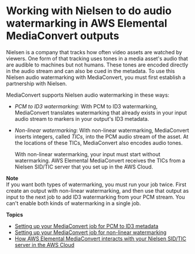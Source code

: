 # Working with Nielsen to do audio watermarking in AWS Elemental MediaConvert outputs<a name="nielsen-watermarking"></a>

Nielsen is a company that tracks how often video assets are watched by viewers\. One form of that tracking uses tones in a media asset's audio that are audible to machines but not humans\. These tones are encoded directly in the audio stream and can also be cued in the metadata\. To use this Nielsen audio watermarking with MediaConvert, you must first establish a partnership with Nielsen\.

MediaConvert supports Nielsen audio watermarking in these ways:
+ *PCM to ID3 watermarking*: With PCM to ID3 watermarking, MediaConvert translates watermarking that already exists in your input audio stream to markers in your output's ID3 metadata\.
+ *Non\-linear watermarking*: With non\-linear watermarking, MediaConvert inserts integers, called *TICs*, into the PCM audio stream of the asset\. At the locations of these TICs, MediaConvert also encodes audio tones\.

  With non\-linear watermarking, your input must start without watermarking\. AWS Elemental MediaConvert receives the TICs from a Nielsen SID/TIC server that you set up in the AWS Cloud\.

**Note**  
If you want both types of watermarking, you must run your job twice\. First create an output with non\-linear watermarking, and then use that output as input to the next job to add ID3 watermarking from your PCM stream\. You can't enable both kinds of watermarking in a single job\.

**Topics**
+ [Setting up your MediaConvert job for PCM to ID3 metadata](setting-up-pcm-to-id3-metadata.md)
+ [Setting up your MediaConvert job for non\-linear watermarking](setting-up-non-linear-watermarking.md)
+ [How AWS Elemental MediaConvert interacts with your Nielsen SID/TIC server in the AWS Cloud](how-mediaconvert-interacts-with-your-nielsen-sid-tic-server-in-the-aws-cloud.md)